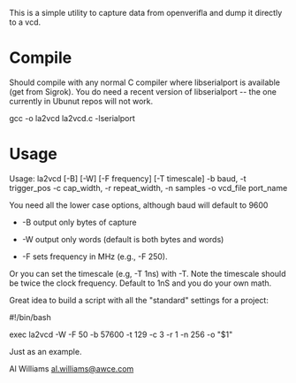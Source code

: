 This is a simple utility to capture data from openverifla and dump it directly to a vcd.

# Compile
Should compile with any normal C compiler where libserialport is available (get from Sigrok).
You do need a recent version of libserialport -- the one currently in Ubunut repos will not work.

   gcc -o la2vcd la2vcd.c -lserialport

# Usage
Usage: la2vcd [-B] [-W] [-F frequency] [-T timescale] -b baud, -t trigger_pos -c cap_width, -r repeat_width, -n samples -o vcd_file port_name

You need all the lower case options, although baud will default to 9600

* -B output only bytes of capture

* -W output only words (default is both bytes and words)

* -F sets frequency in MHz (e.g., -F 250).

Or you can set the timescale (e.g, -T 1ns) with -T. Note the timescale should be twice the clock frequency. Default to 1nS and you do your own math.

Great idea to build a script with all the "standard" settings for a project:

   #!/bin/bash

   exec la2vcd -W -F 50 -b 57600 -t 129 -c 3 -r 1 -n 256 -o "$1"

Just as an example.

Al Williams al.williams@awce.com
